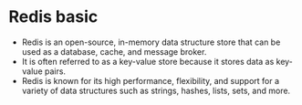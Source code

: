 # Redis basic
* Redis is an open-source, in-memory data structure store that can be used as a database, cache, and message broker.
* It is often referred to as a key-value store because it stores data as key-value pairs.
* Redis is known for its high performance, flexibility, and support for a variety of data structures such as strings, hashes, lists, sets, and more.
